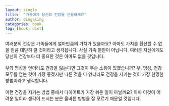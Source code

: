 ```yaml
---
layout: single
title:  "가족에게 당신의 건강을 선물하세요"
author: dingaking
categories: book
tag: [book, diet]
---
```


여러분의 건강은 가족들에게 얼마만큼의 가치가 있을까요? 아마도 가치를 환산할 수 없을 만큼 대단히 클 것이라고 생각됩니다. 사실 가족 뿐만이 아닙니다. 여러분 자신에게도 당신의 건강보다 더 중요한 것은 아마도 없을 것입니다.
<br />
<br />
부와 명성을 얻더라도 건강을 잃는다면 그것이 무슨 소용이 있겠습니까? 부, 명성, 건강 모두를 얻는 것이 가장 좋겠지만 다른 것을 다 잃더라도 건강을 지키는 것이 가장 현명한 방법이라고 생각합니다.
<br />
<br />
이런 건강을 지키는 방법 중에서 다이어트가 가장 쉬운 일이 아닐까요? 아마 이것이 어려운 일이라 생각이 드시는 분은 올바른 방법을 잘 모르기 때문일 것입니다.

